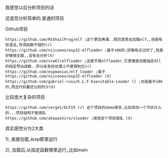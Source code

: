 

我感觉以后分析项目的话

还是现分析简单的,普通的项目





Github项目

```
https://github.com/MikhailProg/elf ;这个更加离谱..假巴意思去加载elf,,但是有些语法,写得函数不错的(√)
https://github.com/niicoooo/esp32-elfloader ;基于x86的,好像有点过时了,但是好像很全面,,没有去分析(X)
https://github.com/xrw67/elfloader ;这是不是elfloader,它更像是加载指定dll的指定导出函数..所以在有些处理上不是很到位(√)
https://github.com/espmaniac/elf_loader ;基于https://github.com/niicoooo/esp32-elfloader (X)
https://github.com/gabriel-rusu/E.L.F-Executable-Loader () ;也是基于x86的,而且代码量还比较的少(X)
```



比较庞大复杂的项目

```
https://github.com/serge1/ELFIO (√) 这个项目的demo很多,比如添加一个节区什么的...项目结构不是很乱
https://github.com/akawashiro/sloader ;感觉这个项目很乱 (X)
```





其实感觉分为2大类

1), 直接加载,从ep那里运行

2), 加载后,从指定函数哪里运行,,比如main



 





